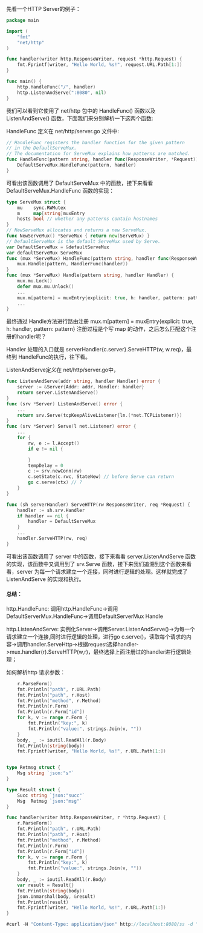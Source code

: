 
先看一个HTTP Server的例子：
```go
package main

import (
	"fmt"
	"net/http"
)

func handler(writer http.ResponseWriter, request *http.Request) {
	fmt.Fprintf(writer, "Hello World, %s!", request.URL.Path[1:])
}

func main() {
	http.HandleFunc("/", handler)
	http.ListenAndServe(":8080", nil)
}
```

我们可以看到它使用了 net/http 包中的 HandleFunc() 函数以及 ListenAndServe() 函数，下面我们来分别解析一下这两个函数:

HandleFunc 定义在 net/http/server.go 文件中:
```go
// HandleFunc registers the handler function for the given pattern
// in the DefaultServeMux.
// The documentation for ServeMux explains how patterns are matched.
func HandleFunc(pattern string, handler func(ResponseWriter, *Request)) {
	DefaultServeMux.HandleFunc(pattern, handler)
}
```

可看出该函数调用了 DefaultServeMux 中的函数，接下来看看 DefaultServeMux.HandleFunc 函数的实现：
```go
type ServeMux struct {
	mu    sync.RWMutex
	m     map[string]muxEntry
	hosts bool // whether any patterns contain hostnames
}
// NewServeMux allocates and returns a new ServeMux.
func NewServeMux() *ServeMux { return new(ServeMux) }
// DefaultServeMux is the default ServeMux used by Serve.
var DefaultServeMux = &defaultServeMux
var defaultServeMux ServeMux
func (mux *ServeMux) HandleFunc(pattern string, handler func(ResponseWriter, *Request)) {
	mux.Handle(pattern, HandlerFunc(handler))
}
func (mux *ServeMux) Handle(pattern string, handler Handler) {
	mux.mu.Lock()
	defer mux.mu.Unlock()
	...
	mux.m[pattern] = muxEntry{explicit: true, h: handler, pattern: pattern}
	...
}
```

最终通过 Handle方法进行路由注册 mux.m[pattern] = muxEntry{explicit: true, h: handler, pattern: pattern}
注册过程是个写 map 的动作，之后怎么匹配这个注册的handler呢？

Handler 处理的入口就是 serverHandler{c.server}.ServeHTTP(w, w.req)，最终到 HandleFunc的执行，往下看。

ListenAndServe定义在 net/http/server.go中，
```go
func ListenAndServe(addr string, handler Handler) error {
	server := &Server{Addr: addr, Handler: handler}
	return server.ListenAndServe()
}
func (srv *Server) ListenAndServe() error {
	...
	return srv.Serve(tcpKeepAliveListener{ln.(*net.TCPListener)})
}
func (srv *Server) Serve(l net.Listener) error {
	...
	for {
		rw, e := l.Accept()
		if e != nil {

		}
		tempDelay = 0
		c := srv.newConn(rw)
		c.setState(c.rwc, StateNew) // before Serve can return
		go c.serve(ctx) // ?
	}
}

func (sh serverHandler) ServeHTTP(rw ResponseWriter, req *Request) {
	handler := sh.srv.Handler
	if handler == nil {
		handler = DefaultServeMux
	}
	...
	handler.ServeHTTP(rw, req)
}
```
可看出该函数调用了 server 中的函数，接下来看看 server.ListenAndServe 函数的实现，该函数中又调用到了 srv.Serve 函数，接下来我们追溯到这个函数来看看，server 为每一个请求建立一个连接，同时进行逻辑的处理。这样就完成了 ListenAndServe 的实现和执行。

#### 总结：
http.HandleFunc: 
调用http.HandleFunc->调用DefaultServerMux.HandleFunc->调用DefaultServerMux Handle

http.ListenAndServe: 
实例化Server->调用Server.ListenAndServe()->为每一个请求建立一个连接,同时进行逻辑的处理，进行go c.serve()，读取每个请求的内容->调用handler.ServeHttp->根据request选择handler->mux.handler(r).ServeHTTP(w,r)，最终选择上面注册过的handler进行逻辑处理；

如何解析http 请求参数：
```go
    r.ParseForm()
	fmt.Println("path", r.URL.Path)
	fmt.Println("path", r.Host)
	fmt.Println("method", r.Method)
	fmt.Println(r.Form)
	fmt.Println(r.Form["id"])
	for k, v := range r.Form {
		fmt.Println("key:", k)
		fmt.Println("value:", strings.Join(v, ""))
	}
	body, _ := ioutil.ReadAll(r.Body)
	fmt.Println(string(body))
	fmt.Fprintf(writer, "Hello World, %s!", r.URL.Path[1:])
```


```go

type Retmsg struct {
	Msg string `json:"s"`
}

type Result struct {
	Succ string `json:"succ"`
	Msg  Retmsg `json:"msg"`
}

func handler(writer http.ResponseWriter, r *http.Request) {
	r.ParseForm()
	fmt.Println("path", r.URL.Path)
	fmt.Println("path", r.Host)
	fmt.Println("method", r.Method)
	fmt.Println(r.Form)
	fmt.Println(r.Form["id"])
	for k, v := range r.Form {
		fmt.Println("key:", k)
		fmt.Println("value:", strings.Join(v, ""))
	}
	body, _ := ioutil.ReadAll(r.Body)
	var result = Result{}
	fmt.Println(string(body))
	json.Unmarshal(body, &result)
	fmt.Println(result)
	fmt.Fprintf(writer, "Hello World, %s!", r.URL.Path[1:])
}

#curl -H "Content-Type: application/json" http://localhost:8080/ss -d "{\"succ\":\"yes\",\"msg\":{\"s\":\"vvv\"}}"
```